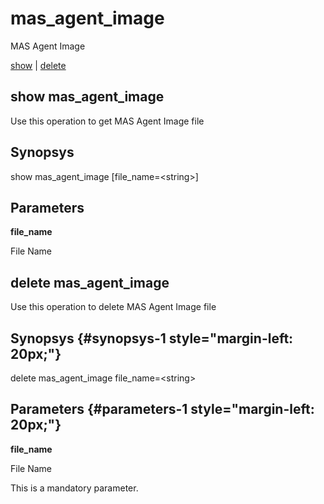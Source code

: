 # mas\_agent\_image

MAS Agent Image

[show](#show%20mas_agent_image) | [delete](#delete%20mas_agent_image)

## show mas\_agent\_image

Use this operation to get MAS Agent Image file

## Synopsys 

show mas\_agent\_image \[file\_name=&lt;string&gt;\]

## Parameters 

**file\_name**

File Name

## delete mas\_agent\_image

Use this operation to delete MAS Agent Image file

## Synopsys {#synopsys-1 style="margin-left: 20px;"}

delete mas\_agent\_image file\_name=&lt;string&gt;

## Parameters {#parameters-1 style="margin-left: 20px;"}

**file\_name**

File Name

This is a mandatory parameter.
